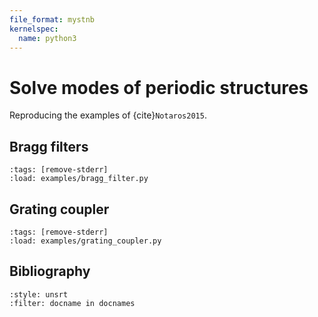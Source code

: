 ```yaml
---
file_format: mystnb
kernelspec:
  name: python3
---
```


# Solve modes of periodic structures

Reproducing the examples of {cite}`Notaros2015`.

## Bragg filters

```{code-cell} ipython3
:tags: [remove-stderr]
:load: examples/bragg_filter.py
```

## Grating coupler

```{code-cell} ipython3
:tags: [remove-stderr]
:load: examples/grating_coupler.py
```

## Bibliography

```{bibliography}
:style: unsrt
:filter: docname in docnames
```
